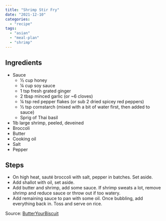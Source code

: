 ```yaml
---
title: "Shrimp Stir Fry"
date: "2021-12-10"
categories: 
  - "recipe"
tags: 
  - "asian"
  - "meal-plan"
  - "shrimp"
---
```


## Ingredients

- Sauce
    - ½ cup honey
    - ¼ cup soy sauce
    - 1 tsp fresh grated ginger
    - 2 tbsp minced garlic (or ~6 cloves)
    - ¼ tsp red pepper flakes (or sub 2 dried spicey red peppers)
    - ½ tsp cornstarch (mixed with a bit of water first, then added to sauce)
    - Sprig of Thai basil
- 1lb large shrimp, peeled, deveined
- Broccoli
- Butter
- Cooking oil
- Salt
- Pepper

## Steps

- On high heat, sauté broccoli with salt, pepper in batches. Set aside.
- Add shallot with oil, set aside.
- Add butter and shrimp, add some sauce. If shrimp sweats a lot, remove shrimp and reduce sauce or throw out if too watery.
- Add remaining sauce to pan with some oil. Once bubbling, add everything back in. Toss and serve on rice.

Source: [ButterYourBiscuit](https://butteryourbiscuit.com/honey-garlic-butter-shrimp-broccoli/)
